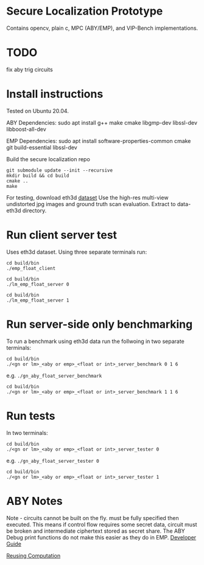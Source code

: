 # Secure Localization Prototype
Contains opencv, plain c, MPC (ABY/EMP), and VIP-Bench implementations.

# TODO
fix aby trig circuits


# Install instructions
Tested on Ubuntu 20.04.

ABY Dependencies:
sudo apt install g++ make cmake libgmp-dev libssl-dev libboost-all-dev

EMP Dependencies:
sudo apt install software-properties-common cmake git build-essential libssl-dev

Build the secure localization repo
```
git submodule update --init --recursive
mkdir build && cd build
cmake ..
make
```

For testing, download eth3d [dataset](https://www.eth3d.net/datasets#high-res-multi-view)
Use the high-res multi-view undistorted jpg images and ground truth scan evaluation.
Extract to data-eth3d directory.


# Run client server test
Uses eth3d dataset. Using three separate terminals run:
```
cd build/bin
./emp_float_client
```

```
cd build/bin
./lm_emp_float_server 0
```

```
cd build/bin
./lm_emp_float_server 1
```


# Run server-side only benchmarking
To run a benchmark using eth3d data run the follwoing in two separate terminals:
```
cd build/bin
./<gn or lm>_<aby or emp>_<float or int>_server_benchmark 0 1 6
```
e.g. `./gn_aby_float_server_benchmark`

```
cd build/bin
./<gn or lm>_<aby or emp>_<float or int>_server_benchmark 1 1 6
```


# Run tests
In two terminals:
```
cd build/bin
./<gn or lm>_<aby or emp>_<float or int>_server_tester 0
```
e.g. `./gn_aby_float_server_tester 0`

```
cd build/bin
./<gn or lm>_<aby or emp>_<float or int>_server_tester 1
```


# ABY Notes
Note - circuits cannot be built on the fly. must be fully specified then executed.
This means if control flow requires some secret data, circuit must be broken and
intermediate ciphertext stored as secret share.
The ABY Debug print functions do not make this easier as they do in EMP.
[Developer Guide](https://www.informatik.tu-darmstadt.de/media/encrypto/encrypto_code/abydevguide.pdf)

[Reusing Computation](https://github.com/encryptogroup/ABY/issues/167)
